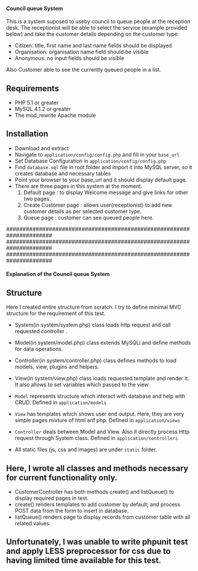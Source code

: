 #### Council queue System

This is a system suposed to useby council to queue people at the reception
desk. The receptionist will be able to select the service (example provided below) and
take the customer details depending on the customer type:

* Citizen: title, first name and last name fields should be displayed
* Organisation: organisation name field should be visible
* Anonymous: no input fields should be visible

Also Customer able to see the currently queued people in a list.

## Requirements

* PHP 5.1 or greater
* MySQL 4.1.2 or greater
* The mod_rewrite Apache module

## Installation

* Download and extract
* Navigate to `application/config/config.php` and fill in your `base_url`
* Set Database Configuration in `application/config/config.php`
* Find `database.sql` file in root folder and import it into MySQL server, so it creates database and necessary tables
* Point your browser to your base_url and it should display default page.
* There are three pages in this system at the moment.
    1. Default page : to display Welcome message and give links for other two pages.
    2. Create Customer page : allows user(receptionist) to add new customer details as per selected customer type.
    3. Queue page : customer can see queued people here.

######################################################################
######################################################################
######################################################################

#### Explanation of the Council queue System

## Structure
Here I created entire structure from scratch. I try to define minimal MVC structure for the requirement of this test. 

* System(in system/system.php) class loads http request and call requested controller .
* Model(in system/model.php) class extends MySQLi and define methods for data operations.
* Controller(in system/controller.php) class defines methods to load models, view, plugins and helpers.
* View(in system/view.php) class loads requested template and render it. It also allows to set variables which passed to the view.

* `Model` represents structure which interact with database and help with CRUD. Defined in `application/models`
* `View` has templates which shows user end output. Here, they are very simple pages mixture of html anf php. Defined in `application/views`
* `Controller` deals between Model and View. Also it directly process Http request through System class. Defined in `application/controllers`

* All static files (js, css and images) are under `static` folder.
 
## Here, I wrote all classes and methods necessary for current functionality only.

* CustomerController has both methods create() and listQueue() to display required pages in test. 
* create() renders templates to add customer by default; and process POST data from the form to insert in database.
* listQueue() renders page to display records from customer table with all related values.

## Unfortunately, I was unable to write phpunit test and apply LESS preprocessor for css due to  having limited time available for this test.